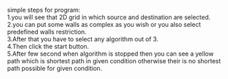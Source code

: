 simple steps for program:<br> 
1.you will see that 2D grid in which source and destination are selected.<br>
2.you can put some walls as complex as you wish or you also select predefined walls restriction.<br>
3.After that you have to select any algorithm out of 3.<br>
4.Then click the start button.<br>
5.After few second when algorithm is stopped then you can see a yellow path which is shortest path in given condition otherwise their is no shortest path possible for given condition.<br>

